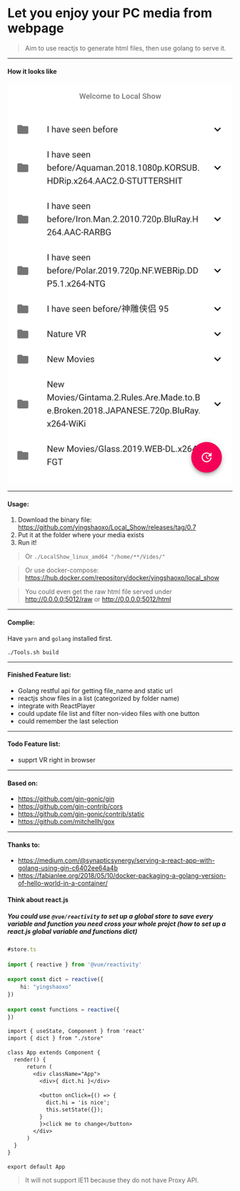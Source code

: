 # Let you enjoy your PC media from webpage


> Aim to use reactjs to generate html files, then use golang to serve it.

___

#### How it looks like

![Screen Shot](screenshot/1.png)

___

#### Usage:
1. Download the binary file: https://github.com/yingshaoxo/Local_Show/releases/tag/0.7
2. Put it at the folder where your media exists
3. Run it!

> Or `./LocalShow_linux_amd64 "/home/**/Vides/"`

> Or use docker-compose: https://hub.docker.com/repository/docker/yingshaoxo/local_show

> You could even get the raw html file served under http://0.0.0.0:5012/raw or http://0.0.0.0:5012/html

___

#### Complie:
Have `yarn` and `golang` installed first.

```
./Tools.sh build
```
___

#### Finished Feature list:

* Golang restful api for getting file_name and static url
* reactjs show files in a list (categorized by folder name)
* integrate with ReactPlayer
* could update file list and filter non-video files with one button
* could remember the last selection

___

#### Todo Feature list:

* supprt VR right in browser

___

#### Based on:

* https://github.com/gin-gonic/gin
* https://github.com/gin-contrib/cors
* https://github.com/gin-gonic/contrib/static
* https://github.com/mitchellh/gox

___

#### Thanks to:

* https://medium.com/@synapticsynergy/serving-a-react-app-with-golang-using-gin-c6402ee64a4b
* https://fabianlee.org/2018/05/10/docker-packaging-a-golang-version-of-hello-world-in-a-container/

#### Think about react.js

##### You could use `@vue/reactivity` to set up a global store to save every variable and function you need cross your whole projct (how to set up a react.js global variable and functions dict)
```ts
#store.ts

import { reactive } from '@vue/reactivity'

export const dict = reactive({
    hi: "yingshaoxo"
})

export const functions = reactive({
})
```

```tsx
import { useState, Component } from 'react'
import { dict } from "./store"

class App extends Component {
  render() {
      return (
        <div className="App">
          <div>{ dict.hi }</div>

          <button onClick={() => {
            dict.hi = 'is nice';
            this.setState({});
          }
          }>click me to change</button>
        </div>
      )
  }
}

export default App
```

> It will not support IE11 because they do not have Proxy API.
